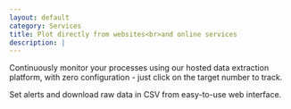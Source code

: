 ```yaml
---
layout: default
category: Services
title: Plot directly from websites<br>and online services
description: |
---
```

  Continuously monitor your processes using our hosted data extraction platform, with zero configuration - just click on the target number to track.
  
  Set alerts and download raw data in CSV from easy-to-use web interface.